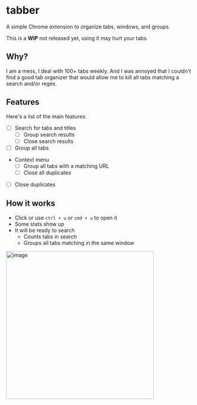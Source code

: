 # tabber

A simple Chrome extension to organize tabs, windows, and groups. 

This is a **WIP** not released yet, using it may hurt your tabs. 

## Why? 
I am a mess, I deal with 100+ tabs weekly. And I was annoyed that I couldn't find a good tab organizer that would allow me to kill all tabs matching a search and/or regex. 

## Features

Here's a list of the main features:

* [ ] Search for tabs and titles 
  * [ ] Group search results
  * [ ] Close search results
* [ ] Group all tabs
* Context menu
  * [ ] Group all tabs with a matching URL
  * [ ] Close all duplicates
* [ ] Close duplicates

## How it works

* Click or use `ctrl + u` or `cmd + u` to open it
* Some stats show up
* It will be ready to search
  * Counts tabs in search
  * Groups all tabs matching in the same window 

<img width="400" alt="image" src="https://user-images.githubusercontent.com/1311402/233271063-c68c70e7-338b-4fa1-b6cd-fd5ddb23dd5f.png">
